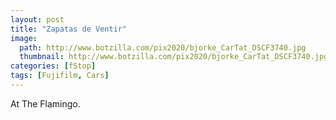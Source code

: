 ```yaml
---
layout: post
title: "Zapatas de Ventir"
image:
  path: http://www.botzilla.com/pix2020/bjorke_CarTat_DSCF3740.jpg
  thumbnail: http://www.botzilla.com/pix2020/bjorke_CarTat_DSCF3740.jpg
categories: [fStop]
tags: [Fujifilm, Cars]
---
```


At The Flamingo.

